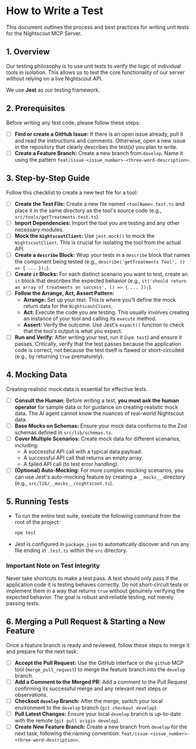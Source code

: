 # How to Write a Test

This document outlines the process and best practices for writing unit tests for the Nightscout MCP Server.

## 1. Overview

Our testing philosophy is to use unit tests to verify the logic of individual tools in isolation. This allows us to test the core functionality of our server without relying on a live Nightscout API.

We use **Jest** as our testing framework.

## 2. Prerequisites

Before writing any test code, please follow these steps:
- [ ] **Find or create a GitHub Issue:** If there is an open issue already, pull it and read the instructions and comments. Otherwise, open a new issue in the repository that clearly describes the test(s) you plan to write.
- [ ] **Create a Feature Branch:** Create a new branch from `develop`. Name it using the pattern `feat/issue-<issue_number>-<three-word-description>`.

## 3. Step-by-Step Guide

Follow this checklist to create a new test file for a tool:

- [ ] **Create the Test File:** Create a new file named `<toolName>.test.ts` and place it in the same directory as the tool's source code (e.g., `src/tools/getTreatments.test.ts`).
- [ ] **Import Dependencies:** Import the tool you are testing and any other necessary modules.
- [ ] **Mock the `NightscoutClient`:** Use `jest.mock()` to mock the `NightscoutClient`. This is crucial for isolating the tool from the actual API.
- [ ] **Create a `describe` Block:** Wrap your tests in a `describe` block that names the component being tested (e.g., `describe('getTreatments Tool', () => { ... });`).
- [ ] **Create `it` Blocks:** For each distinct scenario you want to test, create an `it` block that describes the expected behavior (e.g., `it('should return an array of treatments on success', () => { ... });`).
- [ ] **Follow the Arrange, Act, Assert Pattern:**
    -   **Arrange:** Set up your test. This is where you'll define the mock return data for the `NightscoutClient`.
    -   **Act:** Execute the code you are testing. This usually involves creating an instance of your tool and calling its `execute` method.
    -   **Assert:** Verify the outcome. Use Jest's `expect()` function to check that the tool's output is what you expect.
- [ ] **Run and Verify:** After writing your test, run it (`npm test`) and ensure it passes. Critically, verify that the test passes because the application code is correct, not because the test itself is flawed or short-circuited (e.g., by returning `true` prematurely).

## 4. Mocking Data

Creating realistic mock data is essential for effective tests.

- [ ] **Consult the Human:** Before writing a test, **you must ask the human operator** for sample data or for guidance on creating realistic mock data. The AI agent cannot know the nuances of real-world Nightscout data.
- [ ] **Base Mocks on Schemas:** Ensure your mock data conforms to the Zod schemas defined in `src/lib/schemas.ts`.
- [ ] **Cover Multiple Scenarios:** Create mock data for different scenarios, including:
    -   A successful API call with a typical data payload.
    -   A successful API call that returns an empty array.
    -   A failed API call (to test error handling).
- [ ] **(Optional) Auto-Mocking:** For more complex mocking scenarios, you can use Jest's auto-mocking feature by creating a `__mocks__` directory (e.g., `src/lib/__mocks__/nightscout.ts`).

## 5. Running Tests

-   To run the entire test suite, execute the following command from the root of the project:
    ```bash
    npm test
    ```
-   Jest is configured in `package.json` to automatically discover and run any file ending in `.test.ts` within the `src` directory.

### Important Note on Test Integrity

Never take shortcuts to make a test pass. A test should only pass if the application code it is testing behaves correctly. Do not short-circuit tests or implement them in a way that returns `true` without genuinely verifying the expected behavior. The goal is robust and reliable testing, not merely passing tests.

## 6. Merging a Pull Request & Starting a New Feature

Once a feature branch is ready and reviewed, follow these steps to merge it and prepare for the next task:

- [ ] **Accept the Pull Request:** Use the GitHub interface or the `github` MCP tool (`merge_pull_request`) to merge the feature branch into the `develop` branch.
- [ ] **Add a Comment to the Merged PR:** Add a comment to the Pull Request confirming its successful merge and any relevant next steps or observations.
- [ ] **Checkout `develop` Branch:** After the merge, switch your local environment to the `develop` branch (`git checkout develop`).
- [ ] **Pull Latest Changes:** Ensure your local `develop` branch is up-to-date with the remote (`git pull origin develop`).
- [ ] **Create New Feature Branch:** Create a new branch from `develop` for the next task, following the naming convention: `feat/issue-<issue_number>-<three-word-description>`.